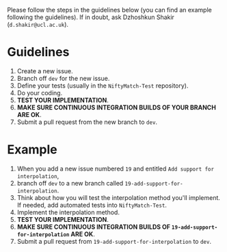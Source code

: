 Please follow the steps in the guidelines below (you can find an example following the guidelines). If in doubt, ask Dzhoshkun Shakir (`d.shakir@ucl.ac.uk`).

# Guidelines

1. Create a new issue.
1. Branch off `dev` for the new issue.
1. Define your tests (usually in the `NiftyMatch-Test` repository).
1. Do your coding.
1. __TEST YOUR IMPLEMENTATION__.
1. __MAKE SURE CONTINUOUS INTEGRATION BUILDS OF YOUR BRANCH ARE OK__.
1. Submit a pull request from the new branch to `dev`.

# Example

1. When you add a new issue numbered `19` and entitled `Add support for interpolation`,
1. branch off `dev` to a new branch called `19-add-support-for-interpolation`.
1. Think about how you will test the interpolation method you'll implement. If needed, add automated tests into `NiftyMatch-Test`.
1. Implement the interpolation method.
1. __TEST YOUR IMPLEMENTATION__.
1. __MAKE SURE CONTINUOUS INTEGRATION BUILDS OF `19-add-support-for-interpolation` ARE OK__.
1. Submit a pull request from `19-add-support-for-interpolation` to `dev`.
